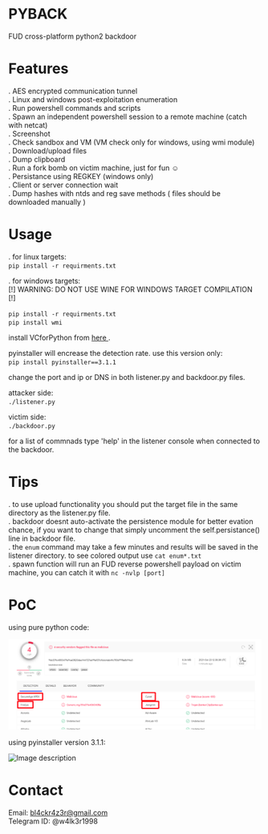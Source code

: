 # PYBACK  
FUD cross-platform python2 backdoor  

# Features  
.  AES encrypted communication tunnel  
.  Linux and windows post-exploitation enumeration  
.  Run powershell commands and scripts  
.  Spawn an independent powershell session to a remote machine (catch with netcat)  
.  Screenshot  
.  Check sandbox and VM (VM check only for windows, using wmi module)  
.  Download/upload files  
.  Dump clipboard  
.  Run a fork bomb on victim machine, just for fun :relaxed:  
.  Persistance using REGKEY (windows only)  
.  Client or server connection wait   
.  Dump hashes with ntds and reg save methods ( files should be downloaded manually ) 


# Usage  
. for linux targets:  
`pip install -r requirments.txt`  

. for windows targets:   
[!] WARNING: DO NOT USE WINE FOR WINDOWS TARGET COMPILATION [!]  

`pip install -r requirments.txt`  
`pip install wmi`  

install VCforPython from <a href="https://www.microsoft.com/en-us/download/details.aspx?id=44266"> here </a>.  
 
 

pyinstaller will encrease the detection rate. use this version only:   
`pip install pyinstaller==3.1.1`  

change the port and ip or DNS in both listener.py and backdoor.py files.  

attacker side:  
`./listener.py`  

victim side:  
`./backdoor.py`  

for a list of commnads type 'help' in the listener console when connected to the backdoor.   


# Tips  
. to use upload functionality you should put the target file in the same directory as the listener.py file.   
. backdoor doesnt auto-activate the persistence module for better evation chance, if you want to change that simply uncomment the self.persistance() line in backdoor file.  
. the `enum` command may take a few minutes and results will be saved in the listener directory. to see colored output use `cat enum*.txt`  
. spawn function will run an FUD reverse powershell payload on victim machine, you can catch it with `nc -nvlp [port]`  


# PoC  
  using pure python code:  
   
![Image description](https://github.com/7h3w4lk3r/pyback/blob/master/poc.png)  
  
  using pyinstaller version 3.1.1:  

![Image description](https://github.com/7h3w4lk3r/pyback/blob/master/image.png) 

  
# Contact  
Email: bl4ckr4z3r@gmail.com  
Telegram ID: @w4lk3r1998

